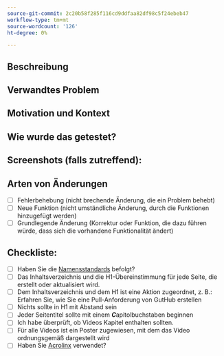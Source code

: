 ```yaml
---
source-git-commit: 2c20b58f285f116cd9ddfaa82df98c5f24ebeb47
workflow-type: tm+mt
source-wordcount: '126'
ht-degree: 0%

---
```

<!--- Provide a general summary of your changes in the Title above -->

## Beschreibung

<!--- Describe your changes in detail -->

## Verwandtes Problem

<!--- This project only accepts pull requests related to open issues -->
<!--- If suggesting a new feature or change, please discuss it in an issue first -->
<!--- If fixing a bug, there should be an issue describing it with steps to reproduce -->
<!--- Please link to the issue here: -->

## Motivation und Kontext

<!--- Why is this change required? What problem does it solve? -->

## Wie wurde das getestet?

<!--- Please describe in detail how you tested your changes. -->
<!--- Include details of your testing environment, and the tests you ran to -->
<!--- see how your change affects other areas of the code, etc. -->

## Screenshots (falls zutreffend):

## Arten von Änderungen

<!--- What types of changes does your code introduce? Put an `x` in all the boxes that apply: -->

- [ ] Fehlerbehebung (nicht brechende Änderung, die ein Problem behebt)
- [ ] Neue Funktion (nicht umständliche Änderung, durch die Funktionen hinzugefügt werden)
- [ ] Grundlegende Änderung (Korrektur oder Funktion, die dazu führen würde, dass sich die vorhandene Funktionalität ändert)

## Checkliste:


<!--- Go over all the following points, and put an `x` in all the boxes that apply. -->
<!--- If you're unsure about any of these, don't hesitate to ask. We're here to help! -->

- [ ] Haben Sie die [Namensstandards](https://wiki.corp.adobe.com/display/DMSArchitecture/Naming+Standards) befolgt?
- [ ] Das Inhaltsverzeichnis und die H1-Übereinstimmung für jede Seite, die erstellt oder aktualisiert wird.
- [ ] Dem Inhaltsverzeichnis und dem H1 ist eine Aktion zugeordnet, z. B.: Erfahren Sie, wie Sie eine Pull-Anforderung von GutHub erstellen
- [ ] Nichts sollte in H1 mit Abstand sein
- [ ] Jeder Seitentitel sollte mit einem ***C***apitolbuchstaben beginnen
- [ ] Ich habe überprüft, ob Videos Kapitel enthalten sollten.
- [ ] Für alle Videos ist ein Poster zugewiesen, mit dem das Video ordnungsgemäß dargestellt wird
- [ ] Haben Sie [Acrolinx](https://experienceleague.corp.adobe.com/docs/authoring-guide-exl/using/style-guide/acrolinx.html) verwendet?
